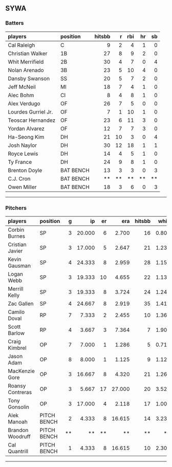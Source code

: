 ## SYWA

### Batters

 
|players             |position  | hitsbb|  r| rbi| hr| sb| 
|:-------------------|:---------|------:|--:|---:|--:|--:| 
|Cal Raleigh         |C         |      9|  2|   4|  1|  0| 
|Christian Walker    |1B        |     27|  8|   9|  2|  0| 
|Whit Merrifield     |2B        |     30|  4|   7|  0|  4| 
|Nolan Arenado       |3B        |     23|  5|  10|  4|  0| 
|Dansby Swanson      |SS        |     20|  5|   7|  2|  0| 
|Jeff McNeil         |MI        |     18|  7|   4|  1|  0| 
|Alec Bohm           |CI        |      8|  4|   8|  1|  0| 
|Alex Verdugo        |OF        |     26|  7|   5|  0|  0| 
|Lourdes Gurriel Jr. |OF        |      7|  1|  10|  1|  0| 
|Teoscar Hernandez   |OF        |     23|  6|  11|  3|  0| 
|Yordan Alvarez      |OF        |     12|  7|   7|  3|  0| 
|Ha-Seong Kim        |DH        |     21| 10|   3|  0|  4| 
|Josh Naylor         |DH        |     30| 12|  18|  1|  1| 
|Royce Lewis         |DH        |     14|  4|   5|  1|  0| 
|Ty France           |DH        |     24|  9|   8|  1|  0| 
|Brenton Doyle       |BAT BENCH |     13|  3|   3|  0|  3| 
|C.J. Cron           |BAT BENCH |     **| **|  **| **| **| 
|Owen Miller         |BAT BENCH |     18|  3|   6|  0|  3| 


* * *

### Pitchers

 
|players          |position    |  g|     ip| er|    era| hitsbb|  whip| so|  w| sv| 
|:----------------|:-----------|--:|------:|--:|------:|------:|-----:|--:|--:|--:| 
|Corbin Burnes    |SP          |  3| 20.000|  6|  2.700|     16| 0.800| 24|  1|  0| 
|Cristian Javier  |SP          |  3| 17.000|  5|  2.647|     21| 1.235|  9|  1|  0| 
|Kevin Gausman    |SP          |  4| 24.333|  8|  2.959|     28| 1.151| 32|  3|  0| 
|Logan Webb       |SP          |  3| 19.333| 10|  4.655|     22| 1.138| 15|  1|  0| 
|Merrill Kelly    |SP          |  3| 19.333|  8|  3.724|     24| 1.241| 20|  2|  0| 
|Zac Gallen       |SP          |  4| 24.667|  8|  2.919|     35| 1.419| 25|  2|  0| 
|Camilo Doval     |RP          |  7|  7.333|  2|  2.455|     10| 1.364|  9|  0|  4| 
|Scott Barlow     |RP          |  4|  3.667|  3|  7.364|      7| 1.909|  6|  0|  1| 
|Craig Kimbrel    |OP          |  7|  7.000|  1|  1.286|      5| 0.714| 10|  2|  3| 
|Jason Adam       |OP          |  8|  8.000|  1|  1.125|      9| 1.125| 10|  1|  4| 
|MacKenzie Gore   |OP          |  3| 16.667|  8|  4.320|     21| 1.260| 13|  0|  0| 
|Roansy Contreras |OP          |  3|  5.667| 17| 27.000|     20| 3.529|  8|  0|  0| 
|Tony Gonsolin    |OP          |  3| 17.000|  4|  2.118|     17| 1.000| 13|  2|  0| 
|Alek Manoah      |PITCH BENCH |  2|  4.333|  8| 16.615|     14| 3.231|  2|  0|  0| 
|Brandon Woodruff |PITCH BENCH | **|     **| **|     **|     **|    **| **| **| **| 
|Cal Quantrill    |PITCH BENCH |  1|  4.333|  8| 16.615|     10| 2.308|  3|  0|  0| 


* * *


